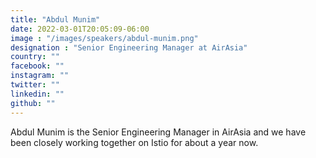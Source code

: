 ```yaml
---
title: "Abdul Munim"
date: 2022-03-01T20:05:09-06:00
image : "/images/speakers/abdul-munim.png"
designation : "Senior Engineering Manager at AirAsia"
country: ""
facebook: ""
instagram: ""
twitter: ""
linkedin: ""
github: ""
---
```


Abdul Munim is the Senior Engineering Manager in AirAsia and we have been closely working together on Istio for about a year now.